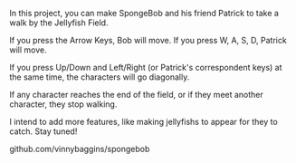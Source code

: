 In this project, you can make SpongeBob and his friend Patrick to take a walk by the Jellyfish Field.

If you press the Arrow Keys, Bob will move.
If you press W, A, S, D, Patrick will move.

If you press Up/Down and Left/Right (or Patrick's correspondent keys) at the same time, the characters will go diagonally.

If any character reaches the end of the field, or if they meet another character, they stop walking.

I intend to add more features, like making jellyfishs to appear for they to catch. Stay tuned!

github.com/vinnybaggins/spongebob

